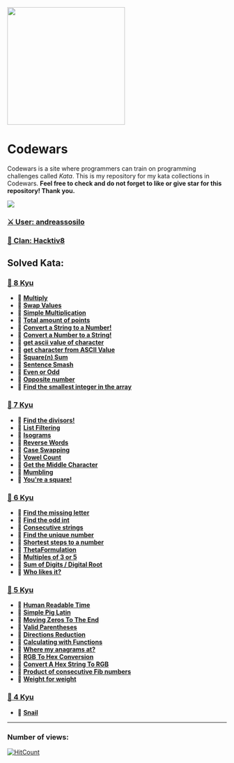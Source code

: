 <img height="270" src="https://miro.medium.com/max/1050/1*a9L7ZZhi8hIAJmWXmSaPXw.png">


# Codewars
Codewars is a site where programmers can train on programming challenges called *Kata*. This is my repository for my kata collections in Codewars. **Feel free to check and do not forget to like or give star for this repository! Thank you.**

[<img src="https://www.codewars.com/users/andreassosilo/badges/large">](https://www.codewars.com/users/andreassosilo/)

### [:crossed_swords: User: andreassosilo ](https://www.codewars.com/users/andreassosilo/)
### [:fox_face: Clan: Hacktiv8 ](https://www.codewars.com/users/andreassosilo/)

## Solved Kata:
### [:open_file_folder: 8 Kyu](https://github.com/andreassosilo/codewars/tree/master/8kyu)
- :cherry_blossom:
[**Multiply**](https://github.com/andreassosilo/codewars/blob/master/8kyu/multiply.js)
- :cherry_blossom:
[**Swap Values**](https://github.com/andreassosilo/codewars/blob/master/8kyu/swapValues.js)
- :cherry_blossom:
[**Simple Multiplication**](https://github.com/andreassosilo/codewars/blob/master/8kyu/simpleMultiplication.js)
- :cherry_blossom:
[**Total amount of points**](https://github.com/andreassosilo/codewars/blob/master/8kyu/totalPoints.js)
- :cherry_blossom:
[**Convert a String to a Number!**](https://github.com/andreassosilo/codewars/blob/master/8kyu/convertStringToNumber.js)
- :cherry_blossom:
[**Convert a Number to a String!**](https://github.com/andreassosilo/codewars/blob/master/8kyu/convertNumberToString.js)
- :cherry_blossom:
[**get ascii value of character**](https://github.com/andreassosilo/codewars/blob/master/8kyu/asciiValueChar.js)
- :cherry_blossom:
[**get character from ASCII Value**](https://github.com/andreassosilo/codewars/blob/master/8kyu/getCharFromAscii.js)
- :cherry_blossom:
[**Square(n) Sum**](https://github.com/andreassosilo/codewars/blob/master/8kyu/squareNSum.js)
- :cherry_blossom:
[**Sentence Smash**](https://github.com/andreassosilo/codewars/blob/master/8kyu/sentenceSmash.js)
- :cherry_blossom:
[**Even or Odd**](https://github.com/andreassosilo/codewars/blob/master/8kyu/evenOrOdd.js)
- :cherry_blossom:
[**Opposite number**](https://github.com/andreassosilo/codewars/blob/master/8kyu/oppositeNumber.js)
- :cherry_blossom:
[**Find the smallest integer in the array**](https://github.com/andreassosilo/codewars/blob/master/8kyu/smallestIntArray.js)

### [:open_file_folder: 7 Kyu](https://github.com/andreassosilo/codewars/tree/master/7kyu)
- :cherry_blossom:
[**Find the divisors!**](https://github.com/andreassosilo/codewars/blob/master/7kyu/divisor.js)
- :cherry_blossom:
[**List Filtering**](https://github.com/andreassosilo/codewars/blob/master/7kyu/listFiltering.js)
- :cherry_blossom:
[**Isograms**](https://github.com/andreassosilo/codewars/blob/master/7kyu/isograms.js)
- :cherry_blossom:
[**Reverse Words**](https://github.com/andreassosilo/codewars/blob/master/7kyu/reverseWords.js)
- :cherry_blossom:
[**Case Swapping**](https://github.com/andreassosilo/codewars/blob/master/7kyu/caseSwapping.js)
- :cherry_blossom:
[**Vowel Count**](https://github.com/andreassosilo/codewars/blob/master/7kyu/vowelCount.js)
- :cherry_blossom:
[**Get the Middle Character**](https://github.com/andreassosilo/codewars/blob/master/7kyu/middleCharacter.js)
- :cherry_blossom:
[**Mumbling**](https://github.com/andreassosilo/codewars/blob/master/7kyu/mumbling.js)
- :cherry_blossom:
[**You're a square!**](https://github.com/andreassosilo/codewars/blob/master/7kyu/youAreSquare.js)

### [:open_file_folder: 6 Kyu](https://github.com/andreassosilo/codewars/tree/master/6kyu)
- :cherry_blossom:
[**Find the missing letter**](https://github.com/andreassosilo/codewars/blob/master/6kyu/missingLetter.js)
- :cherry_blossom:
[**Find the odd int**](https://github.com/andreassosilo/codewars/blob/master/6kyu/findOddInt.js)
- :cherry_blossom:
[**Consecutive strings**](https://github.com/andreassosilo/codewars/blob/master/6kyu/consecutiveStrings.js)
- :cherry_blossom:
[**Find the unique number**](https://github.com/andreassosilo/codewars/blob/master/6kyu/uniqueNumber.js)
- :cherry_blossom:
[**Shortest steps to a number**](https://github.com/andreassosilo/codewars/blob/master/6kyu/shortestStepsNumber.js)
- :cherry_blossom:
[**ThetaFormulation**](https://github.com/andreassosilo/codewars/blob/master/6kyu/thetaFormulation.js)
- :cherry_blossom:
[**Multiples of 3 or 5**](https://github.com/andreassosilo/codewars/blob/master/6kyu/multiple3Or5.js)
- :cherry_blossom:
[**Sum of Digits / Digital Root**](https://github.com/andreassosilo/codewars/blob/master/6kyu/digitalRoot.js)
- :cherry_blossom:
[**Who likes it?**](https://github.com/andreassosilo/codewars/blob/master/6kyu/whoLikesIt.js)

### [:open_file_folder: 5 Kyu](https://github.com/andreassosilo/codewars/tree/master/5kyu)
- :cherry_blossom:
[**Human Readable Time**](https://github.com/andreassosilo/codewars/blob/master/5kyu/readableTime.js)
- :cherry_blossom:
[**Simple Pig Latin**](https://github.com/andreassosilo/codewars/blob/master/5kyu/pigLatin.js)
- :cherry_blossom:
[**Moving Zeros To The End**](https://github.com/andreassosilo/codewars/blob/master/5kyu/movingZeroToEnd.js)
- :cherry_blossom:
[**Valid Parentheses**](https://github.com/andreassosilo/codewars/blob/master/5kyu/validParentheses.js)
- :cherry_blossom:
[**Directions Reduction**](https://github.com/andreassosilo/codewars/blob/master/5kyu/directionsReduction.js)
- :cherry_blossom:
[**Calculating with Functions**](https://github.com/andreassosilo/codewars/blob/master/5kyu/calculatingFunctions.js)
- :cherry_blossom:
[**Where my anagrams at?**](https://github.com/andreassosilo/codewars/blob/master/5kyu/whereMyAnagram.js)
- :cherry_blossom:
[**RGB To Hex Conversion**](https://github.com/andreassosilo/codewars/blob/master/5kyu/rgbToHex.js)
- :cherry_blossom:
[**Convert A Hex String To RGB**](https://github.com/andreassosilo/codewars/blob/master/5kyu/hexToRGB.js)
- :cherry_blossom:
[**Product of consecutive Fib numbers**](https://github.com/andreassosilo/codewars/blob/master/5kyu/productOfFibNum.js)
- :cherry_blossom:
[**Weight for weight**](https://github.com/andreassosilo/codewars/blob/master/5kyu/weightForWeight.js)

### [:open_file_folder: 4 Kyu](https://github.com/andreassosilo/codewars/tree/master/4kyu)
- :cherry_blossom:
[**Snail**](https://github.com/andreassosilo/codewars/blob/master/4kyu/snail.js)

---
### Number of views: 
[![HitCount](http://hits.dwyl.io/andreassosilo/https://githubcom/andreassosilo/codewars.svg)](http://hits.dwyl.io/andreassosilo/https://githubcom/andreassosilo/codewars)
